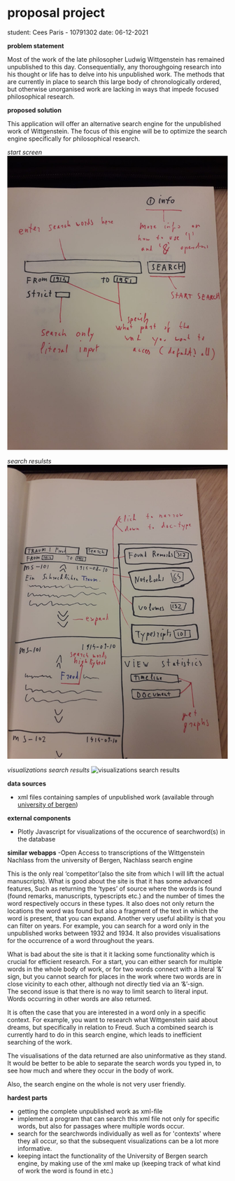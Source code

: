 # proposal project
student: Cees Paris - 10791302
date: 06-12-2021


**problem statement**

Most of the work of the late philosopher Ludwig Wittgenstein has remained unpublished to this day. Consequentially, any thoroughgoing research into his thought or life has to delve into his unpublished work. The methods that are currently in place to search this large body of chronologically ordered, but otherwise unorganised work are  lacking in ways that impede focused philosophical research. 


**proposed solution**

This application will offer an alternative search engine for the unpublished work of Wittgenstein. The focus of this engine will be to optimize the search engine specifically for philosophical research. 

*start screen*
![start screen of the search engine](doc/startscreen.jpeg)

*search resulsts*
![search results for 'Traum | Freud'](doc/searchresults.jpeg)

*visualizations search results*
![visualizations search results](dog/graphs.jpeg)


**data sources**

- xml files containing samples of unpublished work (available through [university of bergen](http://wab.uib.no/cost-a32_xml/))


**external components**
- Plotly Javascript for visualizations of the occurence of searchword(s) in the database


**similar webapps**
-Open Access to transcriptions of the Wittgenstein Nachlass from the university of Bergen, Nachlass search engine

This is the only real ‘competitor’(also the site from which I will lift the actual manuscripts). What is good about the site is that it has some advanced features, 
Such as returning the ‘types’ of source where the words is found (found remarks, manuscripts, typescripts etc.) and the number of times the word respectively occurs in these types. It also does not only return the locations the word was found but also a fragment of the text in which the word is present, that you can expand. Another very useful ability is that you can filter on years. For example, you can search for a word only in the unpublished works between 1932 and 1934. 
It also provides visualisations for the occurrence of a word throughout the years. 

What is bad about the site is that it it lacking some functionality which is crucial for efficient research. 
For a start, you can either search for multiple words in the whole body of work, or for two words connect with a literal ‘&’ sign, but you cannot search for places in the work where two words are in close vicinity to each other, although not directly tied via an ‘&’-sign.  
The second issue is that there is no way to limit search to literal input. Words occurring in other words are also returned. 

It is often the case that you are interested in a word only in a specific context. For example, you want to research what Wittgenstein said about dreams, but specifically in relation to Freud. Such a combined search is currently hard to do in this search engine, which leads to inefficient searching of the work. 

The visualisations of the data returned are also uninformative as they stand. It would be better to be able to separate the search words you typed in, to see how much and where they occur in the body of work. 

Also, the search engine on the whole is not very user friendly. 


**hardest parts**

- getting the complete unpublished work as xml-file
- implement a program that can search this xml file not only for specific words, but also for passages where multiple words occur. 
- search for the searchwords individually as well as for 'contexts' where they all occur, so that the subsequent visualizations can be a lot more informative. 
- keeping intact the functionality of the University of Bergen search engine, by making use of the xml make up (keeping track of what kind of work the word is found in etc.)



